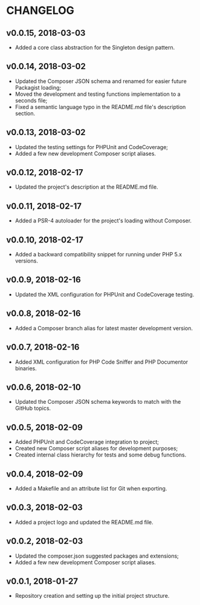 CHANGELOG
=========

v0.0.15, 2018-03-03
------------------

- Added a core class abstraction for the Singleton design pattern.

v0.0.14, 2018-03-02
------------------

- Updated the Composer JSON schema and renamed for easier future Packagist loading;
- Moved the development and testing functions implementation to a seconds file;
- Fixed a semantic language typo in the README.md file's description section.

v0.0.13, 2018-03-02
------------------

- Updated the testing settings for PHPUnit and CodeCoverage;
- Added a few new development Composer script aliases.

v0.0.12, 2018-02-17
------------------

- Updated the project's description at the README.md file.

v0.0.11, 2018-02-17
------------------

- Added a PSR-4 autoloader for the project's loading without Composer.

v0.0.10, 2018-02-17
------------------

- Added a backward compatibility snippet for running under PHP 5.x versions.

v0.0.9, 2018-02-16
------------------

- Updated the XML configuration for PHPUnit and CodeCoverage testing.

v0.0.8, 2018-02-16
------------------

- Added a Composer branch alias for latest master development version.

v0.0.7, 2018-02-16
------------------

- Added XML configuration for PHP Code Sniffer and PHP Documentor binaries.

v0.0.6, 2018-02-10
------------------

- Updated the Composer JSON schema keywords to match with the GitHub topics.

v0.0.5, 2018-02-09
------------------

- Added PHPUnit and CodeCoverage integration to project;
- Created new Composer script aliases for development purposes;
- Created internal class hierarchy for tests and some debug functions.

v0.0.4, 2018-02-09
------------------

- Added a Makefile and an attribute list for Git when exporting.

v0.0.3, 2018-02-03
------------------

- Added a project logo and updated the README.md file.

v0.0.2, 2018-02-03
------------------

- Updated the composer.json suggested packages and extensions;
- Added a few new development Composer script aliases.

v0.0.1, 2018-01-27
------------------

- Repository creation and setting up the initial project structure.
